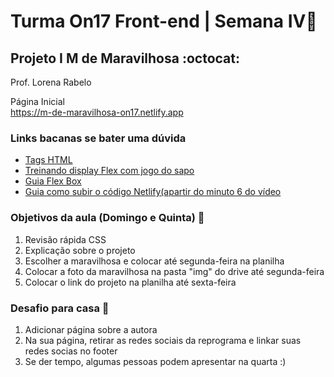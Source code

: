 
# Turma On17 Front-end | Semana IV💜
## Projeto I M de Maravilhosa  :octocat:

Prof. Lorena Rabelo

Página Inicial   
https://m-de-maravilhosa-on17.netlify.app


### Links bacanas se bater uma dúvida

* [Tags HTML](https://developer.mozilla.org/pt-BR/docs/Web/HTML/Element)
* [Treinando display Flex com jogo do sapo](https://flexboxfroggy.com/#pt-br)
* [Guia Flex Box](https://origamid.com/projetos/flexbox-guia-completo/)
* [Guia como subir o código Netlify(apartir do minuto 6 do vídeo](https://www.youtube.com/watch?v=wpbo183GXIA)

### Objetivos da aula (Domingo e Quinta)  :metal:
1. Revisão rápida CSS
2. Explicação sobre o projeto 
3. Escolher a maravilhosa e colocar até segunda-feira na planilha 
5. Colocar a foto da maravilhosa na pasta "img" do drive até segunda-feira
6. Colocar o link do projeto na planilha até sexta-feira 

### Desafio para casa :rocket:

1. Adicionar página sobre a autora 
2. Na sua página, retirar as redes sociais da reprograma e linkar suas redes socias no footer
3. Se der tempo, algumas pessoas podem apresentar na quarta :)
